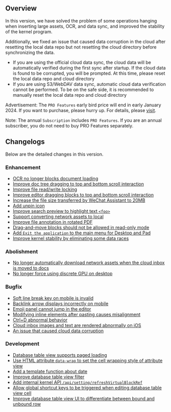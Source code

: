 ## Overview

In this version, we have solved the problem of some operations hanging when inserting large assets, OCR, and data sync, and improved the stability of the kernel program.

Additionally, we fixed an issue that caused data corruption in the cloud after resetting the local data repo but not resetting the cloud directory before synchronizing the data.

* If you are using the official cloud data sync, the cloud data will be automatically verified during the first sync after startup. If the cloud data is found to be corrupted, you will be prompted. At this time, please reset the local data repo and cloud directory
* If you are using S3/WebDAV data sync, automatic cloud data verification cannot be performed. To be on the safe side, it is recommended to manually reset the local data repo and cloud directory

Advertisement: The `PRO Features` early bird price will end in early January 2024. If you want to purchase, please hurry up. For details, please [visit](https://b3log.org/siyuan/en/pricing.html).

Note: The annual `Subscription` includes `PRO Features`. If you are an annual subscriber, you do not need to buy PRO Features separately.

## Changelogs

Below are the detailed changes in this version.

### Enhancement

* [OCR no longer blocks document loading](https://github.com/siyuan-note/siyuan/issues/9230)
* [Improve doc tree dragging to top and bottom scroll interaction](https://github.com/siyuan-note/siyuan/issues/9516)
* [Improve file read/write locking](https://github.com/siyuan-note/siyuan/issues/9748)
* [Improve editor dragging blocks to top and bottom scroll interaction](https://github.com/siyuan-note/siyuan/issues/9813)
* [Increase the file size transferred by WeChat Assistant to 20MB](https://github.com/siyuan-note/siyuan/issues/9816)
* [Add unpin icon](https://github.com/siyuan-note/siyuan/issues/9819)
* [Improve search preview to highlight text `<foo>`](https://github.com/siyuan-note/siyuan/issues/9821)
* [Support converting network assets to local](https://github.com/siyuan-note/siyuan/issues/9826)
* [Improve file annotation in rotated PDF](https://github.com/siyuan-note/siyuan/issues/9831)
* [Drag-and-move blocks should not be allowed in read-only mode](https://github.com/siyuan-note/siyuan/issues/9835)
* [Add `Exit the application` to the main menu for Desktop and Pad](https://github.com/siyuan-note/siyuan/issues/9840)
* [Improve kernel stability by eliminating some data races](https://github.com/siyuan-note/siyuan/issues/9842)

### Abolishment

* [No longer automatically download network assets when the cloud inbox is moved to docs](https://github.com/siyuan-note/siyuan/issues/9827)
* [No longer force using discrete GPU on desktop](https://github.com/siyuan-note/siyuan/issues/9845)

### Bugfix

* [Soft line break key on mobile is invalid](https://github.com/siyuan-note/siyuan/issues/9822)
* [Backlink arrow displays incorrectly on mobile](https://github.com/siyuan-note/siyuan/issues/9833)
* [Emoji panel cannot jump in the editor](https://github.com/siyuan-note/siyuan/issues/9837)
* [Modifying inline elements after pasting causes misalignment](https://github.com/siyuan-note/siyuan/issues/9839)
* [Ctrl+D abnormal behavior](https://github.com/siyuan-note/siyuan/issues/9841)
* [Cloud inbox images and text are rendered abnormally on iOS](https://github.com/siyuan-note/siyuan/issues/9844)
* [An issue that caused cloud data corruption](https://github.com/siyuan-note/siyuan/issues/9846)

### Development

* [Database table view supports paged loading](https://github.com/siyuan-note/siyuan/issues/9424)
* [Use HTML attribute `data-wrap` to set the cell wrapping style of attribute view](https://github.com/siyuan-note/siyuan/pull/9814)
* [Add a template function about date](https://github.com/siyuan-note/siyuan/pull/9815)
* [Improve database table view filter](https://github.com/siyuan-note/siyuan/issues/9820)
* [Add internal kernel API `/api/setting/refreshVirtualBlockRef`](https://github.com/siyuan-note/siyuan/issues/9829)
* [Allow global shortcut keys to be triggered when editing database table view cell](https://github.com/siyuan-note/siyuan/issues/9848)
* [Improve database table view UI to differentiate between bound and unbound row](https://github.com/siyuan-note/siyuan/issues/9849)
